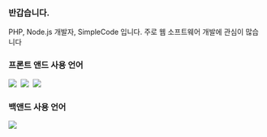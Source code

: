 ### 반갑습니다.

PHP, Node.js 개발자, SimpleCode 입니다.
주로 웹 소프트웨어 개발에 관심이 많습니다

### 프론트 앤드 사용 언어
<img src="https://img.shields.io/badge/HTML5-E34F26?style=flat-square&logo=HTML5&logoColor=white"/>&nbsp;
<img src="https://img.shields.io/badge/CSS3-1572B6?style=flat-square&logo=CSS3&logoColor=white"/>&nbsp;
<img src="https://img.shields.io/badge/JavaScript-F7DF1E?style=flat-square&logo=JavaScript&logoColor=white"/>&nbsp;

### 백앤드 사용 언어
<img src="https://img.shields.io/badge/PHP-777BB4?style=flat-square&logo=php&logoColor=white"/>&nbsp;
